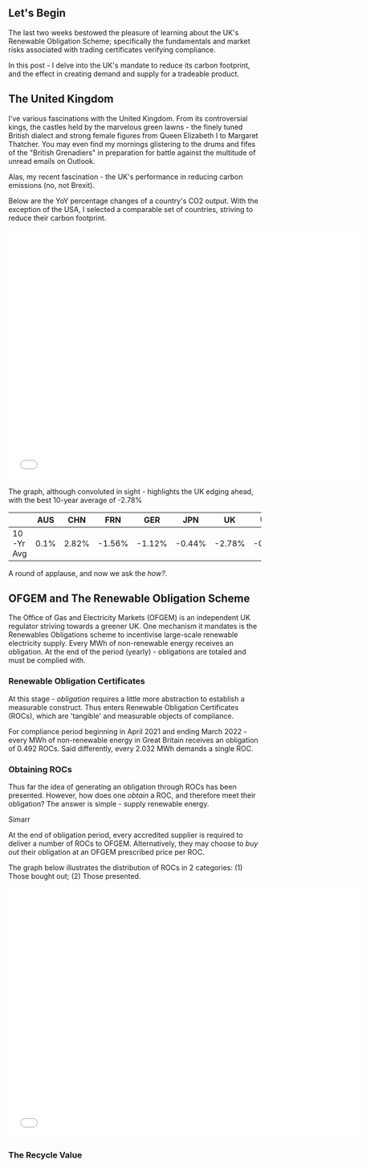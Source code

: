 

## Let's Begin

The last two weeks bestowed the pleasure of learning about the UK's Renewable Obligation Scheme; specifically the fundamentals and market risks associated with trading certificates verifying compliance.

In this post - I delve into the UK's mandate to reduce its carbon footprint, and the effect in creating demand and supply for a tradeable product.

## The United Kingdom

I've various fascinations with the United Kingdom. From its controversial kings, the castles held by the marvelous green lawns - the finely tuned British dialect and strong female figures from Queen Elizabeth I to Margaret Thatcher. You may even find my mornings glistering to the drums and fifes of the "British Grenadiers" in preparation for battle against the multitude of unread emails on Outlook.

Alas, my recent fascination - the UK's performance in reducing carbon emissions (no, not Brexit).

Below are the YoY percentage changes of a country's CO2 output. With the exception of the USA, I selected a comparable set of countries, striving to reduce their carbon footprint.

<iframe width="700" height="500" frameborder="0" scrolling="no" src="//plotly.com/~gmontano/1.embed"></iframe>

The graph, although convoluted in sight - highlights the UK edging ahead, with the best 10-year average of -2.78%

||AUS|CHN|FRN|GER|JPN|UK|USA|
|--|--|--|--|--|--|--|--|
|10-Yr Avg|0.1%|2.82%|-1.56%|-1.12%|-0.44%|-2.78%|-0.35%|

A round of applause, and now we ask the *how?*.

## OFGEM and The Renewable Obligation Scheme

The Office of Gas and Electricity Markets (OFGEM) is an independent UK regulator striving towards a greener UK. One mechanism it mandates is the Renewables Obligations scheme to incentivise large-scale renewable electricity supply. Every MWh of non-renewable energy receives an obligation. At the end of the period (yearly) -  obligations are totaled and must be complied with.

### Renewable Obligation Certificates

At this stage - *obligation* requires a little more abstraction to establish a measurable construct. Thus enters Renewable Obligation Certificates (ROCs), which are 'tangible' and measurable objects of compliance.

For compliance period beginning in April 2021 and ending March 2022 - every MWh of non-renewable energy in Great Britain receives an obligation of 0.492 ROCs. Said differently, every 2.032 MWh demands a single ROC.


### Obtaining ROCs

Thus far the idea of generating an obligation through ROCs has been presented. However, how does one *obtain* a ROC, and therefore meet their obligation? The answer is simple - supply renewable energy.

Simarr


At the end of obligation period, every accredited supplier is required to deliver a number of ROCs to OFGEM. Alternatively, they may choose to  *buy out* their obligation at an OFGEM prescribed price per ROC.

The graph below illustrates the distribution of ROCs in 2 categories: (1) Those bought out; (2) Those presented.

<iframe width="700" height="500" frameborder="0" scrolling="no" src="//plotly.com/~gmontano/3.embed"></iframe>

### The Recycle Value



